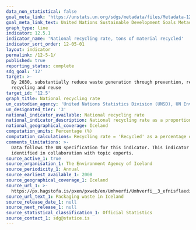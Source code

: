 ```yaml
---
data_non_statistical: false
goal_meta_link: 'https://unstats.un.org/sdgs/metadata/files/Metadata-12-05-01.pdf'
goal_meta_link_text: United Nations Sustainable Development Goals Metadata (pdf 782kB)
graph_type: line
indicator: 12.5.1
indicator_name: 'National recycling rate, tons of material recycled'
indicator_sort_order: 12-05-01
layout: indicator
permalink: /12-5-1/
published: true
reporting_status: complete
sdg_goal: '12'
target: >-
  By 2030, substantially reduce waste generation through prevention, reduction,
  recycling and reuse
target_id: '12.5'
graph_title: National recycling rate
un_custodian_agency: 'United Nations Statistics Division (UNSD), UN Environment (UNEP)'
un_designated_tier: '3'
national_indicator_available: National recycling rate
national_indicator_description: National recycling rate as a proportion of waste collected
national_geographical_coverage: Iceland
computation_units: Percentage (%)
computation_calculations: Recycling rate = 'Recycled' as a percentage of 'Arisings'.
comments_limitations: >-
  Data follows the UN specification for this indicator. This indicator has been
  identified in collaboration with topic experts.
source_active_1: true
source_organisation_1: The Environment Agency of Iceland
source_periodicity_1: Annual
source_earliest_available_1: 2008
source_geographical_coverage_1: Iceland
source_url_1: >-
  https://px.hagstofa.is/pxen/pxweb/en/Umhverfi/Umhverfi__3_efnisflaedi__2_urgangur/UMH04111.px
source_url_text_1: Packaging waste in Iceland
source_release_date_1: null
source_next_release_1: null
source_statistical_classification_1: Official Statistics
source_contact_1: sdg@statice.is
---
```

